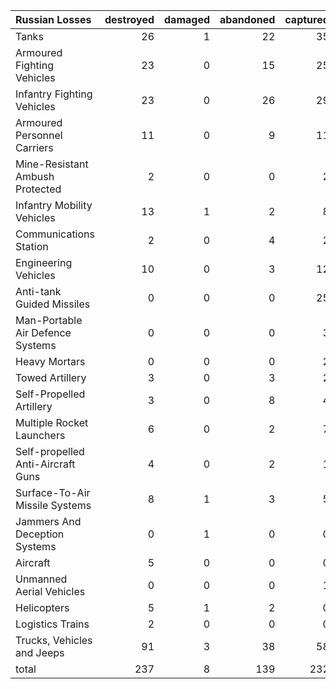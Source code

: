 | Russian Losses                    |   destroyed |   damaged |   abandoned |   captured |   total |
|:----------------------------------|------------:|----------:|------------:|-----------:|--------:|
| Tanks                             |          26 |         1 |          22 |         35 |      84 |
| Armoured Fighting Vehicles        |          23 |         0 |          15 |         25 |      63 |
| Infantry Fighting Vehicles        |          23 |         0 |          26 |         29 |      78 |
| Armoured Personnel Carriers       |          11 |         0 |           9 |         11 |      31 |
| Mine-Resistant Ambush Protected   |           2 |         0 |           0 |          2 |       4 |
| Infantry Mobility Vehicles        |          13 |         1 |           2 |          8 |      24 |
| Communications Station            |           2 |         0 |           4 |          2 |       8 |
| Engineering Vehicles              |          10 |         0 |           3 |         12 |      25 |
| Anti-tank Guided Missiles         |           0 |         0 |           0 |         25 |      25 |
| Man-Portable Air Defence Systems  |           0 |         0 |           0 |          3 |       3 |
| Heavy Mortars                     |           0 |         0 |           0 |          2 |       2 |
| Towed Artillery                   |           3 |         0 |           3 |          2 |       8 |
| Self-Propelled Artillery          |           3 |         0 |           8 |          4 |      15 |
| Multiple Rocket Launchers         |           6 |         0 |           2 |          7 |      15 |
| Self-propelled Anti-Aircraft Guns |           4 |         0 |           2 |          1 |       7 |
| Surface-To-Air Missile Systems    |           8 |         1 |           3 |          5 |      17 |
| Jammers And Deception Systems     |           0 |         1 |           0 |          0 |       1 |
| Aircraft                          |           5 |         0 |           0 |          0 |       5 |
| Unmanned Aerial Vehicles          |           0 |         0 |           0 |          1 |       1 |
| Helicopters                       |           5 |         1 |           2 |          0 |       8 |
| Logistics Trains                  |           2 |         0 |           0 |          0 |       2 |
| Trucks, Vehicles and Jeeps        |          91 |         3 |          38 |         58 |     190 |
| total                             |         237 |         8 |         139 |        232 |     616 |